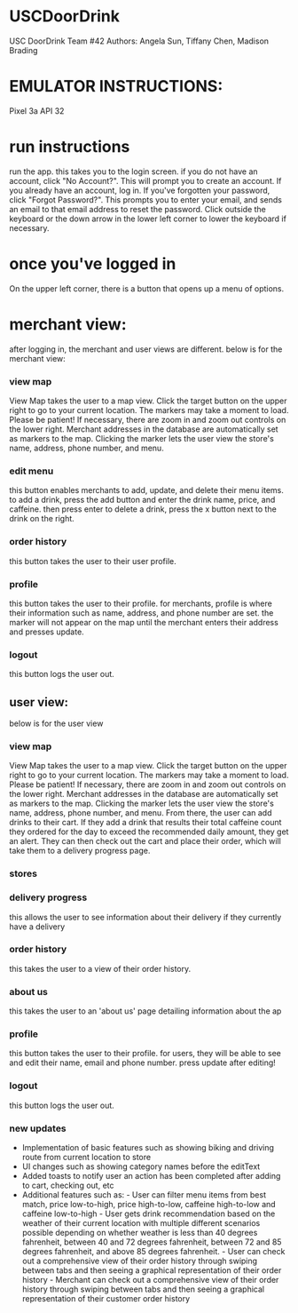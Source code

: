 # USCDoorDrink

USC DoorDrink
Team #42
Authors: Angela Sun, Tiffany Chen, Madison Brading 

# EMULATOR INSTRUCTIONS:
Pixel 3a API 32

# run instructions
run the app. this takes you to the login screen.
if you do not have an account, click "No Account?". This will prompt you to create an account.
If you already have an account, log in.
If you've forgotten your password, click "Forgot Password?". This prompts you to enter your email, and sends an email to that email address to reset the password.
Click outside the keyboard or the down arrow in the lower left corner to lower the keyboard if necessary.

# once you've logged in
On the upper left corner, there is a button that opens up a menu of options.

# merchant view:
after logging in, the merchant and user views are different. below is for the merchant view:
### view map
View Map takes the user to a map view. Click the target button on the upper right to go to your current location.
The markers may take a moment to load. Please be patient!
If necessary, there are zoom in and zoom out controls on the lower right.
Merchant addresses in the database are automatically set as markers to the map.
Clicking the marker lets the user view the store's name, address, phone number, and menu.

### edit menu
this button enables merchants to add, update, and delete their menu items.
to add a drink, press the add button and enter the drink name, price, and caffeine. then press enter
to delete a drink, press the x button next to the drink on the right.

### order history
this button takes the user to their user profile.

### profile
this button takes the user to their profile.
for merchants, profile is where their information such as name, address, and phone number are set.
the marker will not appear on the map until the merchant enters their address and presses update.

### logout
this button logs the user out.


## user view:
below is for the user view

### view map
View Map takes the user to a map view. Click the target button on the upper right to go to your current location.
The markers may take a moment to load. Please be patient!
If necessary, there are zoom in and zoom out controls on the lower right.
Merchant addresses in the database are automatically set as markers to the map.
Clicking the marker lets the user view the store's name, address, phone number, and menu.
From there, the user can add drinks to their cart.
If they add a drink that results their total caffeine count they ordered for the day to exceed the recommended daily amount, they get an alert.
They can then check out the cart and place their order, which will take them to a delivery progress page.



### stores


### delivery progress
this allows the user to see information about their delivery if they currently have a delivery


### order history
this takes the user to a view of their order history.


### about us
this takes the user to an 'about us' page detailing information about the ap


### profile
this button takes the user to their profile.
for users, they will be able to see and edit their name, email and phone number.
press update after editing!


### logout
this button logs the user out.

### new updates
- Implementation of basic features such as showing biking and driving route from current location to store
- UI changes such as showing category names before the editText
- Added toasts to notify user an action has been completed after adding to cart, checking out, etc
- Additional features such as:
      - User can filter menu items from best match, price low-to-high, price high-to-low, caffeine high-to-low and caffeine low-to-high
      - User gets drink recommendation based on the weather of their current location with multiple different scenarios possible depending on whether weather is less than 40 degrees fahrenheit, between 40 and 72 degrees fahrenheit, between 72 and 85 degrees fahrenheit, and above 85 degrees fahrenheit.
      - User can check out a comprehensive view of their order history through swiping between tabs and then seeing a graphical representation of their order history
      - Merchant can check out a comprehensive view of their order history through swiping between tabs and then seeing a graphical representation of their customer order history



